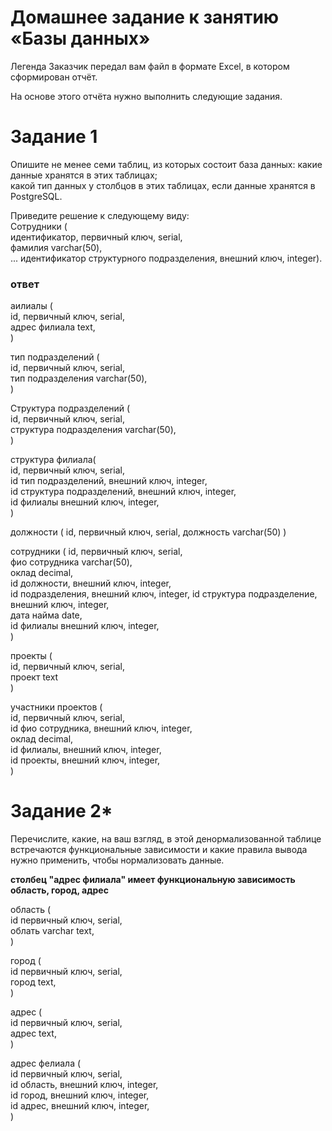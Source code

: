 # Домашнее задание к занятию «Базы данных»

Легенда
Заказчик передал вам файл в формате Excel, в котором сформирован отчёт.

На основе этого отчёта нужно выполнить следующие задания.

# Задание 1
Опишите не менее семи таблиц, из которых состоит база данных:
какие данные хранятся в этих таблицах;  
какой тип данных у столбцов в этих таблицах, если данные хранятся в PostgreSQL.  

Приведите решение к следующему виду:  
Сотрудники (  
идентификатор, первичный ключ, serial,  
фамилия varchar(50),  
...
идентификатор структурного подразделения, внешний ключ, integer).  

### ответ

aилиалы (  
id, первичный ключ, serial,  
адрес филиала text,  
)  

тип подразделений (  
id, первичный ключ, serial,  
тип подразделения varchar(50),  
)  

Структура подразделений (  
id, первичный ключ, serial,  
структура подразделения varchar(50),  
)  

структура филиала(  
id, первичный ключ, serial,  
id тип подразделений, внешний ключ, integer,  
id структура подразделений, внешний ключ, integer,  
id филиалы внешний ключ, integer,  
)  

должности (
id, первичный ключ, serial,
должность varchar(50)
)

сотрудники ( 
id, первичный ключ, serial,  
фио сотрудника varchar(50),  
оклад decimal,  
id должности, внешний ключ, integer,  
id подразделения, внешний ключ, integer, 
id структура подразделение, внешний ключ, integer,  
дата найма date,  
id филиалы внешний ключ, integer,  
)  

проекты (  
id, первичный ключ, serial,  
проект text  
)  

участники проектов (  
id, первичный ключ, serial,  
id фио сотрудника, внешний ключ, integer,  
оклад decimal,  
id филиалы, внешний ключ, integer,  
id проекты, внешний ключ, integer,  
)  

# Задание 2*
Перечислите, какие, на ваш взгляд, в этой денормализованной таблице встречаются функциональные зависимости и какие правила вывода нужно применить, чтобы нормализовать данные.

**столбец "адрес филиала" имеет функциональную зависимость область, город, адрес**

область (  
id первичный ключ, serial,  
облать varchar text,  
)  

город (  
id первичный ключ, serial,  
город text,  
)  

адрес (  
id первичный ключ, serial,  
адрес text,    
)  

адрес фелиала (  
id первичный ключ, serial,  
id область, внешний ключ, integer,  
id город, внешний ключ, integer,  
id адрес, внешний ключ, integer,  
)  

